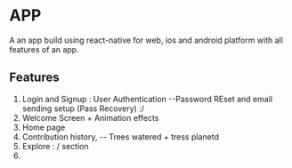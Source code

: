 # APP
A an app build using react-native for web, ios and android platform with all features of an app.

## Features 
1. Login and Signup : User Authentication
  --Password REset and email sending setup (Pass Recovery) :/
2. Welcome Screen + Animation effects
3. Home page
4. Contribution history, -- Trees watered + tress planetd
5. Explore : / section
6. 